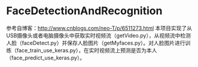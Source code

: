 # FaceDetectionAndRecognition
参考自博客：http://www.cnblogs.com/neo-T/p/6511273.html
本项目实现了从USB摄像头或者电脑摄像头中获取实时视频流（getVideo.py），从视频流中检测人脸（faceDetect.py）并保存人脸图片（getMyfaces.py）。对人脸图片进行训练（face_train_use_keras.py），在实时视频流上预测是否为本人（face_predict_use_keras.py）。
